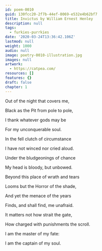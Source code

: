 ```yaml
---
id: poem-0010
guid: 130fcc20-2f7b-44ef-8069-e532e4b62bf7
title: Invictus by William Ernest Henley
description: null
tags:
  - furkies-purrkies
date: '2020-03-24T13:36:42.106Z'
lastmod: null
weight: 1000
audio: null
image: poetry-0010-illustration.jpg
images: null
artwork:
  - https://catpea.com/
resources: []
features: {}
draft: false
chapter: 1
---
```


Out of the night that covers me,

Black as the Pit from pole to pole,

I thank whatever gods may be

For my unconquerable soul.

In the fell clutch of circumstance

I have not winced nor cried aloud.

Under the bludgeonings of chance

My head is bloody, but unbowed.

Beyond this place of wrath and tears

Looms but the Horror of the shade,

And yet the menace of the years

Finds, and shall find, me unafraid.

It matters not how strait the gate,

How charged with punishments the scroll.

I am the master of my fate:

I am the captain of my soul.
